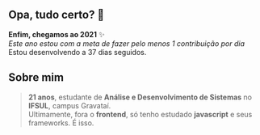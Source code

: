 ## Opa, tudo certo? 👋


**Enfim, chegamos ao 2021** ✨ \
_Este ano estou com a meta de fazer pelo menos 1 contribuição por dia_\
Estou desenvolvendo a 37 dias seguidos.

## Sobre mim

  > **21 anos**, estudante de **Análise e Desenvolvimento de Sistemas** no **IFSUL**, campus Gravataí.\
  > Ultimamente, fora o **frontend**, só tenho estudado **javascript** e seus frameworks. É isso.
